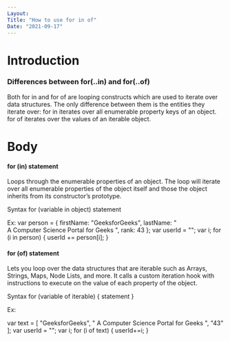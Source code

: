 ```yaml
---
Layout:
Title: "How to use for in of"
Date: "2021-09-17"
---
```


# Introduction

### Differences between for(..in) and for(..of)


Both for in and for of are looping constructs which are used to iterate over data structures. The only difference between them is the entities they iterate over: for in iterates over all enumerable property keys of an object. for of iterates over the values of an iterable object.

# Body


#### for (in) statement 

Loops through the enumerable properties of an object. The loop will iterate over all enumerable properties of the object itself and those the object inherits from its constructor’s prototype.

Syntax
for (variable in object)
  statement

  Ex: var person = {
            firstName: "GeeksforGeeks",
            lastName: "<br>A Computer Science Portal for Geeks ",
            rank: 43
        };
        var userId = "";
        var i;
        for (i in person) {
            userId += person[i];
        }


#### for (of) statement 

Lets you loop over the data structures that are iterable such as Arrays, Strings, Maps, Node Lists, and more. It calls a custom iteration hook with instructions to execute on the value of each property of the object.

Syntax
for (variable of iterable) {
  statement
}

Ex: 

var text = [
            "GeeksforGeeks",
            " A Computer Science Portal for Geeks ", 
            "43"
            ];
        var userId = "";
        var i;
        for (i of text) {
        userId+=i;
        }